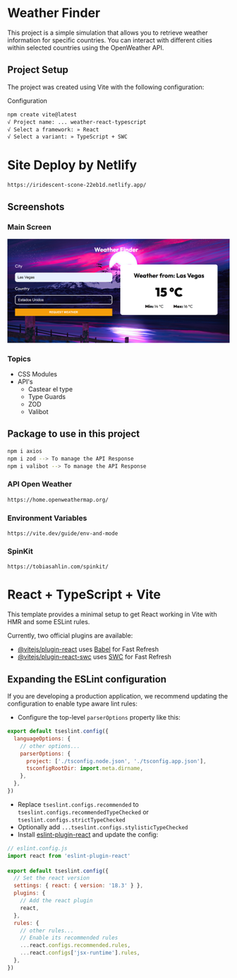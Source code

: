 # Weather Finder

This project is a simple simulation that allows you to retrieve weather information for specific countries. You can interact with different cities within selected countries using the OpenWeather API.

## Project Setup

The project was created using Vite with the following configuration:

Configuration
```bash
npm create vite@latest
√ Project name: ... weather-react-typescript
√ Select a framework: » React
√ Select a variant: » TypeScript + SWC
```

# Site Deploy by Netlify

```bash
https://iridescent-scone-22eb1d.netlify.app/
```

## Screenshots

### Main Screen
<img src="public/main.png" alt="main">

### Topics
<ul>
  <li>CSS Modules</li>
  <li>API's
    <ul>
      <li>Castear el type</li>
      <li>Type Guards</li>
      <li>ZOD</li>
      <li>Valibot</li>
    </ul>
  </li>
</ul>


## Package to use in this project

```bash
npm i axios
npm i zod --> To manage the API Response
npm i valibot --> To manage the API Response
```

### API Open Weather
```bash
https://home.openweathermap.org/
```

### Environment Variables
```
https://vite.dev/guide/env-and-mode
```

### SpinKit
```
https://tobiasahlin.com/spinkit/
```


# React + TypeScript + Vite

This template provides a minimal setup to get React working in Vite with HMR and some ESLint rules.

Currently, two official plugins are available:

- [@vitejs/plugin-react](https://github.com/vitejs/vite-plugin-react/blob/main/packages/plugin-react/README.md) uses [Babel](https://babeljs.io/) for Fast Refresh
- [@vitejs/plugin-react-swc](https://github.com/vitejs/vite-plugin-react-swc) uses [SWC](https://swc.rs/) for Fast Refresh

## Expanding the ESLint configuration

If you are developing a production application, we recommend updating the configuration to enable type aware lint rules:

- Configure the top-level `parserOptions` property like this:

```js
export default tseslint.config({
  languageOptions: {
    // other options...
    parserOptions: {
      project: ['./tsconfig.node.json', './tsconfig.app.json'],
      tsconfigRootDir: import.meta.dirname,
    },
  },
})
```

- Replace `tseslint.configs.recommended` to `tseslint.configs.recommendedTypeChecked` or `tseslint.configs.strictTypeChecked`
- Optionally add `...tseslint.configs.stylisticTypeChecked`
- Install [eslint-plugin-react](https://github.com/jsx-eslint/eslint-plugin-react) and update the config:

```js
// eslint.config.js
import react from 'eslint-plugin-react'

export default tseslint.config({
  // Set the react version
  settings: { react: { version: '18.3' } },
  plugins: {
    // Add the react plugin
    react,
  },
  rules: {
    // other rules...
    // Enable its recommended rules
    ...react.configs.recommended.rules,
    ...react.configs['jsx-runtime'].rules,
  },
})
```
